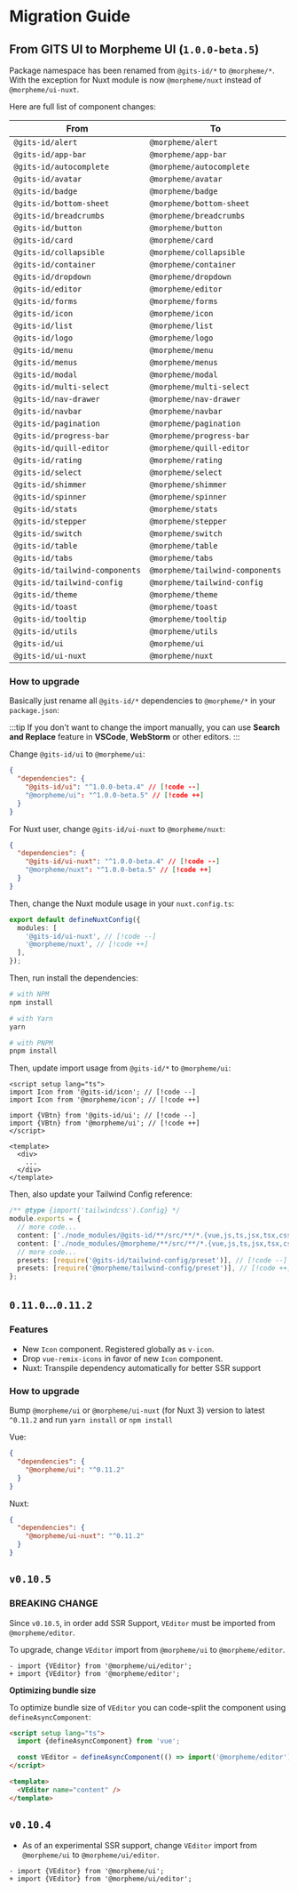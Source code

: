 # Migration Guide


## From GITS UI to Morpheme UI (`1.0.0-beta.5`)

Package namespace has been renamed from `@gits-id/*` to `@morpheme/*`. With the exception for Nuxt module is now `@morpheme/nuxt` instead of `@morpheme/ui-nuxt`.

Here are full list of component changes:

| From                           | To                              |
| ------------------------------ | ------------------------------- |
| `@gits-id/alert`               | `@morpheme/alert`               |
| `@gits-id/app-bar`             | `@morpheme/app-bar`             |
| `@gits-id/autocomplete`        | `@morpheme/autocomplete`        |
| `@gits-id/avatar`              | `@morpheme/avatar`              |
| `@gits-id/badge`               | `@morpheme/badge`               |
| `@gits-id/bottom-sheet`        | `@morpheme/bottom-sheet`        |
| `@gits-id/breadcrumbs`         | `@morpheme/breadcrumbs`         |
| `@gits-id/button`              | `@morpheme/button`              |
| `@gits-id/card`                | `@morpheme/card`                |
| `@gits-id/collapsible`         | `@morpheme/collapsible`         |
| `@gits-id/container`           | `@morpheme/container`           |
| `@gits-id/dropdown`            | `@morpheme/dropdown`            |
| `@gits-id/editor`              | `@morpheme/editor`              |
| `@gits-id/forms`               | `@morpheme/forms`               |
| `@gits-id/icon`                | `@morpheme/icon`                |
| `@gits-id/list`                | `@morpheme/list`                |
| `@gits-id/logo`                | `@morpheme/logo`                |
| `@gits-id/menu`                | `@morpheme/menu`                |
| `@gits-id/menus`               | `@morpheme/menus`               |
| `@gits-id/modal`               | `@morpheme/modal`               |
| `@gits-id/multi-select`        | `@morpheme/multi-select`        |
| `@gits-id/nav-drawer`          | `@morpheme/nav-drawer`          |
| `@gits-id/navbar`              | `@morpheme/navbar`              |
| `@gits-id/pagination`          | `@morpheme/pagination`          |
| `@gits-id/progress-bar`        | `@morpheme/progress-bar`        |
| `@gits-id/quill-editor`        | `@morpheme/quill-editor`        |
| `@gits-id/rating`              | `@morpheme/rating`              |
| `@gits-id/select`              | `@morpheme/select`              |
| `@gits-id/shimmer`             | `@morpheme/shimmer`             |
| `@gits-id/spinner`             | `@morpheme/spinner`             |
| `@gits-id/stats`               | `@morpheme/stats`               |
| `@gits-id/stepper`             | `@morpheme/stepper`             |
| `@gits-id/switch`              | `@morpheme/switch`              |
| `@gits-id/table`               | `@morpheme/table`               |
| `@gits-id/tabs`                | `@morpheme/tabs`                |
| `@gits-id/tailwind-components` | `@morpheme/tailwind-components` |
| `@gits-id/tailwind-config`     | `@morpheme/tailwind-config`     |
| `@gits-id/theme`               | `@morpheme/theme`               |
| `@gits-id/toast`               | `@morpheme/toast`               |
| `@gits-id/tooltip`             | `@morpheme/tooltip`             |
| `@gits-id/utils`               | `@morpheme/utils`               |
| `@gits-id/ui`                  | `@morpheme/ui`                  |
| `@gits-id/ui-nuxt`             | `@morpheme/nuxt`                |

### How to upgrade

Basically just rename all `@gits-id/*` dependencies to `@morpheme/*` in your `package.json`:

:::tip
If you don't want to change the import manually, you can use **Search and Replace** feature in **VSCode**, **WebStorm** or other editors.
:::

Change `@gits-id/ui` to `@morpheme/ui`:

```json
{
  "dependencies": {
    "@gits-id/ui": "^1.0.0-beta.4" // [!code --]
    "@morpheme/ui": "^1.0.0-beta.5" // [!code ++]
  }
}
```

For Nuxt user, change `@gits-id/ui-nuxt` to `@morpheme/nuxt`:

```json
{
  "dependencies": {
    "@gits-id/ui-nuxt": "^1.0.0-beta.4" // [!code --]
    "@morpheme/nuxt": "^1.0.0-beta.5" // [!code ++]
  }
}
```

Then, change the Nuxt module usage in your `nuxt.config.ts`:

```ts
export default defineNuxtConfig({
  modules: [
    '@gits-id/ui-nuxt', // [!code --]
    '@morpheme/nuxt', // [!code ++]
  ],
});
```


Then, run install the dependencies:

```bash
# with NPM
npm install

# with Yarn
yarn

# with PNPM
pnpm install
```

Then, update import usage from `@gits-id/*` to `@morpheme/ui`:

```vue
<script setup lang="ts">
import Icon from '@gits-id/icon'; // [!code --]
import Icon from '@morpheme/icon'; // [!code ++]

import {VBtn} from '@gits-id/ui'; // [!code --]
import {VBtn} from '@morpheme/ui'; // [!code ++]
</script>

<template>
  <div>
    ...
  </div>
</template>
```

Then, also update your Tailwind Config reference:

```ts
/** @type {import('tailwindcss').Config} */
module.exports = {
  // more code...
  content: ['./node_modules/@gits-id/**/src/**/*.{vue,js,ts,jsx,tsx,css}'], // [!code --]
  content: ['./node_modules/@morpheme/**/src/**/*.{vue,js,ts,jsx,tsx,css}'], // [!code ++]
  // more code...
  presets: [require('@gits-id/tailwind-config/preset')], // [!code --]
  presets: [require('@morpheme/tailwind-config/preset')], // [!code ++]
};
```


## `0.11.0`...`0.11.2`

### Features

- New `Icon` component. Registered globally as `v-icon`.
- Drop `vue-remix-icons` in favor of new `Icon` component.
- Nuxt: Transpile dependency automatically for better SSR support

### How to upgrade

Bump `@morpheme/ui` or `@morpheme/ui-nuxt` (for Nuxt 3) version to latest `^0.11.2` and run `yarn install` or `npm install`

Vue:

```json
{
  "dependencies": {
    "@morpheme/ui": "^0.11.2"
  }
}
```

Nuxt:

```json
{
  "dependencies": {
    "@morpheme/ui-nuxt": "^0.11.2"
  }
}
```

## `v0.10.5`

### BREAKING CHANGE

Since `v0.10.5`, in order add SSR Support, `VEditor` must be imported from `@morpheme/editor`.

To upgrade, change `VEditor` import from `@morpheme/ui` to `@morpheme/editor`.

```
- import {VEditor} from '@morpheme/ui/editor';
+ import {VEditor} from '@morpheme/editor';
```

**Optimizing bundle size**

To optimize bundle size of `VEditor` you can code-split the component using `defineAsyncComponent`:

```html
<script setup lang="ts">
  import {defineAsyncComponent} from 'vue';

  const VEditor = defineAsyncComponent(() => import('@morpheme/editor'));
</script>

<template>
  <VEditor name="content" />
</template>
```

## `v0.10.4`

- As of an experimental SSR support, change `VEditor` import from `@morpheme/ui` to `@morpheme/ui/editor`.

```
- import {VEditor} from '@morpheme/ui';
+ import {VEditor} from '@morpheme/ui/editor';
```
